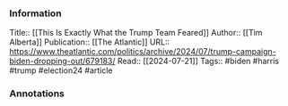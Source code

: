 
### Information
Title:: [[This Is Exactly What the Trump Team Feared]]
Author:: [[Tim Alberta]]
Publication:: [[The Atlantic]]
URL:: https://www.theatlantic.com/politics/archive/2024/07/trump-campaign-biden-dropping-out/679183/
Read:: [[2024-07-21]]
Tags:: #biden #harris #trump #election24 
#article

### Annotations
